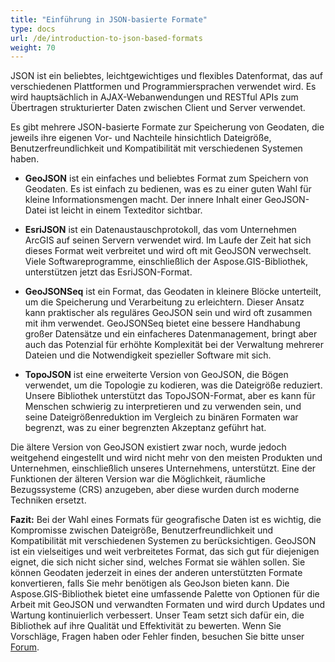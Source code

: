 ```yaml
---
title: "Einführung in JSON-basierte Formate"
type: docs
url: /de/introduction-to-json-based-formats
weight: 70
---
```


JSON ist ein beliebtes, leichtgewichtiges und flexibles Datenformat, das auf verschiedenen Plattformen und Programmiersprachen verwendet wird. Es wird hauptsächlich in AJAX-Webanwendungen und RESTful APIs zum Übertragen strukturierter Daten zwischen Client und Server verwendet.

Es gibt mehrere JSON-basierte Formate zur Speicherung von Geodaten, die jeweils ihre eigenen Vor- und Nachteile hinsichtlich Dateigröße, Benutzerfreundlichkeit und Kompatibilität mit verschiedenen Systemen haben.

- **GeoJSON** ist ein einfaches und beliebtes Format zum Speichern von Geodaten. Es ist einfach zu bedienen, was es zu einer guten Wahl für kleine Informationsmengen macht. Der innere Inhalt einer GeoJSON-Datei ist leicht in einem Texteditor sichtbar.

- **EsriJSON** ist ein Datenaustauschprotokoll, das vom Unternehmen ArcGIS auf seinen Servern verwendet wird. Im Laufe der Zeit hat sich dieses Format weit verbreitet und wird oft mit GeoJSON verwechselt. Viele Softwareprogramme, einschließlich der Aspose.GIS-Bibliothek, unterstützen jetzt das EsriJSON-Format.

- **GeoJSONSeq** ist ein Format, das Geodaten in kleinere Blöcke unterteilt, um die Speicherung und Verarbeitung zu erleichtern. Dieser Ansatz kann praktischer als reguläres GeoJSON sein und wird oft zusammen mit ihm verwendet. GeoJSONSeq bietet eine bessere Handhabung großer Datensätze und ein einfacheres Datenmanagement, bringt aber auch das Potenzial für erhöhte Komplexität bei der Verwaltung mehrerer Dateien und die Notwendigkeit spezieller Software mit sich.

- **TopoJSON** ist eine erweiterte Version von GeoJSON, die Bögen verwendet, um die Topologie zu kodieren, was die Dateigröße reduziert. Unsere Bibliothek unterstützt das TopoJSON-Format, aber es kann für Menschen schwierig zu interpretieren und zu verwenden sein, und seine Dateigrößenreduktion im Vergleich zu binären Formaten war begrenzt, was zu einer begrenzten Akzeptanz geführt hat.

Die ältere Version von GeoJSON existiert zwar noch, wurde jedoch weitgehend eingestellt und wird nicht mehr von den meisten Produkten und Unternehmen, einschließlich unseres Unternehmens, unterstützt. Eine der Funktionen der älteren Version war die Möglichkeit, räumliche Bezugssysteme (CRS) anzugeben, aber diese wurden durch moderne Techniken ersetzt.

**Fazit:**
Bei der Wahl eines Formats für geografische Daten ist es wichtig, die Kompromisse zwischen Dateigröße, Benutzerfreundlichkeit und Kompatibilität mit verschiedenen Systemen zu berücksichtigen. GeoJSON ist ein vielseitiges und weit verbreitetes Format, das sich gut für diejenigen eignet, die sich nicht sicher sind, welches Format sie wählen sollen. Sie können Geodaten jederzeit in eines der anderen unterstützten Formate konvertieren, falls Sie mehr benötigen als GeoJson bieten kann. Die Aspose.GIS-Bibliothek bietet eine umfassende Palette von Optionen für die Arbeit mit GeoJSON und verwandten Formaten und wird durch Updates und Wartung kontinuierlich verbessert. Unser Team setzt sich dafür ein, die Bibliothek auf ihre Qualität und Effektivität zu bewerten. Wenn Sie Vorschläge, Fragen haben oder Fehler finden, besuchen Sie bitte unser [Forum](https://forum.aspose.com/c/gis/33).
